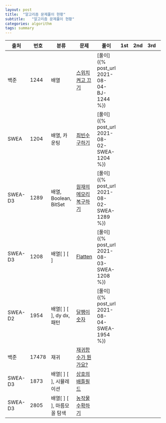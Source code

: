 ```yaml
---
layout: post
title:  "알고리즘 문제풀이 현황"
subtitle:   "알고리즘 문제풀이 현황"
categories: algorithm
tags: summary
---
```





| 출처    | 번호  | 분류                       | 문제                                                                                                                                                          | 풀이                                        | 1st | 2nd | 3rd | 4th | 5th |
|---------|-------|----------------------------|---------------------------------------------------------------------------------------------------------------------------------------------------------------|---------------------------------------------|-----|-----|-----|-----|-----|
| 백준    |  1244 | 배열                       | [스위치 켜고 끄기](https://www.acmicpc.net/problem/1244)                                                                                                      | [풀이]({% post_url 2021-08-04-BJ-1244 %})   |     |     |     |     |     |
| SWEA    |  1204 | 배열, 카운팅               | [최빈수 구하기](https://swexpertacademy.com/main/code/problem/problemDetail.do?contestProbId=AV13zo1KAAACFAYh)                                                | [풀이]({% post_url 2021-08-02-SWEA-1204 %}) |     |     |     |     |     |
| SWEA-D3 |  1289 | 배열, Boolean, BitSet      | [원재의 메모리 복구하기](https://swexpertacademy.com/main/code/problem/problemDetail.do?contestProbId=AV19AcoKI9sCFAZN&)                                      | [풀이]({% post_url 2021-08-02-SWEA-1289 %}) |     |     |     |     |     |
| SWEA-D3 |  1208 | 배열[ ] [ ]                | [Flatten](https://swexpertacademy.com/main/code/problem/problemDetail.do?contestProbId=AV139KOaABgCFAYh&)                                                     | [풀이]({% post_url 2021-08-03-SWEA-1208 %}) |     |     |     |     |     |
| SWEA-D2 |  1954 | 배열[ ] [ ], dy dx, 패턴   | [달팽이 숫자](https://swexpertacademy.com/main/code/problem/problemDetail.do?contestProbId=AV5PobmqAPoDFAUq&categoryId=AV5PobmqAPoDFAUq&categoryType=CODE&&&) | [풀이]({% post_url 2021-08-04-SWEA-1954 %}) |     |     |     |     |     |
| 백준    | 17478 | 재귀                       | [재귀함수가 뭔가요?](https://www.acmicpc.net/problem/17478)                                                                                                   |                                             |     |     |     |     |     |
| SWEA-D3 |  1873 | 배열[ ] [ ], 시뮬레이션    | [상호의 배틀필드](https://swexpertacademy.com/main/code/problem/problemDetail.do?contestProbId=AV5LyE7KD2ADFAXc&&&)                                           |                                             |     |     |     |     |     |
| SWEA-D3 |  2805 | 배열[ ] [ ], 마름모꼴 탐색 | [농작물 수확하기](https://swexpertacademy.com/main/code/problem/problemDetail.do?contestProbId=AV7GLXqKAWYDFAXB)                                              |                                             |     |     |     |     |     |